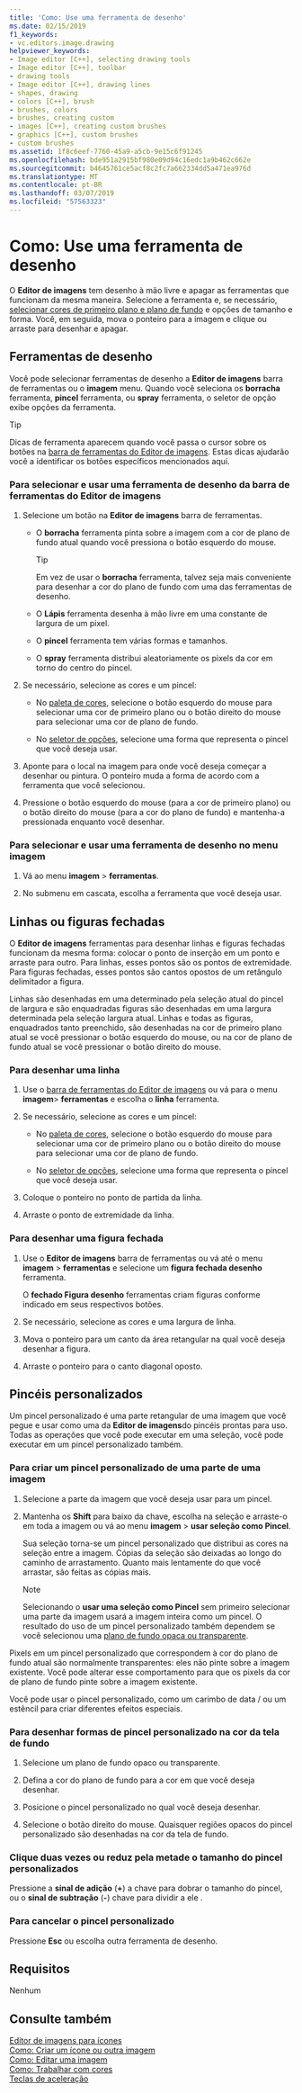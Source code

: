 ```yaml
---
title: 'Como: Use uma ferramenta de desenho'
ms.date: 02/15/2019
f1_keywords:
- vc.editors.image.drawing
helpviewer_keywords:
- Image editor [C++], selecting drawing tools
- Image editor [C++], toolbar
- drawing tools
- Image editor [C++], drawing lines
- shapes, drawing
- colors [C++], brush
- brushes, colors
- brushes, creating custom
- images [C++], creating custom brushes
- graphics [C++], custom brushes
- custom brushes
ms.assetid: 1f8c6eef-7760-45a9-a5cb-9e15c6f91245
ms.openlocfilehash: bde951a2915bf980e09d94c16edc1a9b462c662e
ms.sourcegitcommit: b4645761ce5acf8c2fc7a662334dd5a471ea976d
ms.translationtype: MT
ms.contentlocale: pt-BR
ms.lasthandoff: 03/07/2019
ms.locfileid: "57563323"
---
```

# <a name="how-to-use-a-drawing-tool"></a>Como: Use uma ferramenta de desenho

O **Editor de imagens** tem desenho à mão livre e apagar as ferramentas que funcionam da mesma maneira. Selecione a ferramenta e, se necessário, [selecionar cores de primeiro plano e plano de fundo](../windows/selecting-foreground-or-background-colors-image-editor-for-icons.md) e opções de tamanho e forma. Você, em seguida, mova o ponteiro para a imagem e clique ou arraste para desenhar e apagar.

## <a name="drawing-tools"></a>Ferramentas de desenho

Você pode selecionar ferramentas de desenho a **Editor de imagens** barra de ferramentas ou o **imagem** menu. Quando você seleciona os **borracha** ferramenta, **pincel** ferramenta, ou **spray** ferramenta, o seletor de opção exibe opções da ferramenta.

> [!TIP]
>  Dicas de ferramenta aparecem quando você passa o cursor sobre os botões na [barra de ferramentas do Editor de imagens](../windows/toolbar-image-editor-for-icons.md). Estas dicas ajudarão você a identificar os botões específicos mencionados aqui.

### <a name="to-select-and-use-a-drawing-tool-from-the-image-editor-toolbar"></a>Para selecionar e usar uma ferramenta de desenho da barra de ferramentas do Editor de imagens

1. Selecione um botão na **Editor de imagens** barra de ferramentas.

   - O **borracha** ferramenta pinta sobre a imagem com a cor de plano de fundo atual quando você pressiona o botão esquerdo do mouse.

      > [!TIP]
      > Em vez de usar o **borracha** ferramenta, talvez seja mais conveniente para desenhar a cor do plano de fundo com uma das ferramentas de desenho.

   - O **Lápis** ferramenta desenha à mão livre em uma constante de largura de um pixel.

   - O **pincel** ferramenta tem várias formas e tamanhos.

   - O **spray** ferramenta distribui aleatoriamente os pixels da cor em torno do centro do pincel.

1. Se necessário, selecione as cores e um pincel:

   - No [paleta de cores](../windows/colors-window-image-editor-for-icons.md), selecione o botão esquerdo do mouse para selecionar uma cor de primeiro plano ou o botão direito do mouse para selecionar uma cor de plano de fundo.

   - No [seletor de opções](../windows/toolbar-image-editor-for-icons.md), selecione uma forma que representa o pincel que você deseja usar.

1. Aponte para o local na imagem para onde você deseja começar a desenhar ou pintura. O ponteiro muda a forma de acordo com a ferramenta que você selecionou.

1. Pressione o botão esquerdo do mouse (para a cor de primeiro plano) ou o botão direito do mouse (para a cor do plano de fundo) e mantenha-a pressionada enquanto você desenhar.

### <a name="to-select-and-use-a-drawing-tool-from-the-image-menu"></a>Para selecionar e usar uma ferramenta de desenho no menu imagem

1. Vá ao menu **imagem** > **ferramentas**.

1. No submenu em cascata, escolha a ferramenta que você deseja usar.

## <a name="lines-or-closed-figures"></a>Linhas ou figuras fechadas

O **Editor de imagens** ferramentas para desenhar linhas e figuras fechadas funcionam da mesma forma: colocar o ponto de inserção em um ponto e arraste para outro. Para linhas, esses pontos são os pontos de extremidade. Para figuras fechadas, esses pontos são cantos opostos de um retângulo delimitador a figura.

Linhas são desenhadas em uma determinado pela seleção atual do pincel de largura e são enquadradas figuras são desenhadas em uma largura determinada pela seleção largura atual. Linhas e todas as figuras, enquadrados tanto preenchido, são desenhadas na cor de primeiro plano atual se você pressionar o botão esquerdo do mouse, ou na cor de plano de fundo atual se você pressionar o botão direito do mouse.

### <a name="to-draw-a-line"></a>Para desenhar uma linha

1. Use o [barra de ferramentas do Editor de imagens](../windows/toolbar-image-editor-for-icons.md) ou vá para o menu **imagem**> **ferramentas** e escolha o **linha** ferramenta.

1. Se necessário, selecione as cores e um pincel:

   - No [paleta de cores](../windows/colors-window-image-editor-for-icons.md), selecione o botão esquerdo do mouse para selecionar uma cor de primeiro plano ou o botão direito do mouse para selecionar uma cor de plano de fundo.

   - No [seletor de opções](../windows/toolbar-image-editor-for-icons.md), selecione uma forma que representa o pincel que você deseja usar.

1. Coloque o ponteiro no ponto de partida da linha.

1. Arraste o ponto de extremidade da linha.

### <a name="to-draw-a-closed-figure"></a>Para desenhar uma figura fechada

1. Use o **Editor de imagens** barra de ferramentas ou vá até o menu **imagem** > **ferramentas** e selecione um **figura fechada desenho** ferramenta.

   O **fechado Figura desenho** ferramentas criam figuras conforme indicado em seus respectivos botões.

1. Se necessário, selecione as cores e uma largura de linha.

1. Mova o ponteiro para um canto da área retangular na qual você deseja desenhar a figura.

1. Arraste o ponteiro para o canto diagonal oposto.

## <a name="custom-brushes"></a>Pincéis personalizados

Um pincel personalizado é uma parte retangular de uma imagem que você pegue e usar como uma da **Editor de imagens**do pincéis prontas para uso. Todas as operações que você pode executar em uma seleção, você pode executar em um pincel personalizado também.

### <a name="to-create-a-custom-brush-from-a-portion-of-an-image"></a>Para criar um pincel personalizado de uma parte de uma imagem

1. Selecione a parte da imagem que você deseja usar para um pincel.

1. Mantenha os **Shift** para baixo da chave, escolha na seleção e arraste-o em toda a imagem ou vá ao menu **imagem** > **usar seleção como Pincel**.

   Sua seleção torna-se um pincel personalizado que distribui as cores na seleção entre a imagem. Cópias da seleção são deixadas ao longo do caminho de arrastamento. Quanto mais lentamente do que você arrastar, são feitas as cópias mais.

   > [!NOTE]
   > Selecionando o **usar uma seleção como Pincel** sem primeiro selecionar uma parte da imagem usará a imagem inteira como um pincel. O resultado do uso de um pincel personalizado também dependem se você selecionou uma [plano de fundo opaca ou transparente](../windows/choosing-a-transparent-or-opaque-background-image-editor-for-icons.md).

Pixels em um pincel personalizado que correspondem à cor do plano de fundo atual são normalmente transparentes: eles não pinte sobre a imagem existente. Você pode alterar esse comportamento para que os pixels da cor de plano de fundo pinte sobre a imagem existente.

Você pode usar o pincel personalizado, como um carimbo de data / ou um estêncil para criar diferentes efeitos especiais.

### <a name="to-draw-custom-brush-shapes-in-the-background-color"></a>Para desenhar formas de pincel personalizado na cor da tela de fundo

1. Selecione um plano de fundo opaco ou transparente.

1. Defina a cor do plano de fundo para a cor em que você deseja desenhar.

1. Posicione o pincel personalizado no qual você deseja desenhar.

1. Selecione o botão direito do mouse. Quaisquer regiões opacos do pincel personalizado são desenhadas na cor da tela de fundo.

### <a name="to-double-or-halve-the-custom-brush-size"></a>Clique duas vezes ou reduz pela metade o tamanho do pincel personalizados

Pressione a **sinal de adição** (**+**) a chave para dobrar o tamanho do pincel, ou o **sinal de subtração** (**-**) chave para dividir a ele .

### <a name="to-cancel-the-custom-brush"></a>Para cancelar o pincel personalizado

Pressione **Esc** ou escolha outra ferramenta de desenho.

## <a name="requirements"></a>Requisitos

Nenhum

## <a name="see-also"></a>Consulte também

[Editor de imagens para ícones](../windows/image-editor-for-icons.md)<br/>
[Como: Criar um ícone ou outra imagem](../windows/creating-an-icon-or-other-image-image-editor-for-icons.md)<br/>
[Como: Editar uma imagem](../windows/selecting-an-area-of-an-image-image-editor-for-icons.md)<br/>
[Como: Trabalhar com cores](../windows/working-with-color-image-editor-for-icons.md)<br/>
[Teclas de aceleração](../windows/accelerator-keys-image-editor-for-icons.md)<br/>